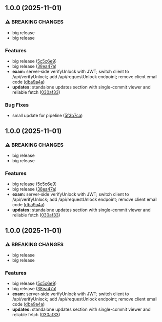 ## 1.0.0 (2025-11-01)

### ⚠ BREAKING CHANGES

* big release
* big release

### Features

* big release ([5c5c6e9](https://github.com/Natti94/Quiz/commit/5c5c6e94446a33babe26518ab1a440c5913c758b))
* big release ([38ea47a](https://github.com/Natti94/Quiz/commit/38ea47ad7bb21511024387434244ac0f580dc321))
* **exam:** server-side verifyUnlock with JWT; switch client to /api/verifyUnlock; add /api/requestUnlock endpoint; remove client email code ([dba9a4a](https://github.com/Natti94/Quiz/commit/dba9a4ac5501074ba9d4da249804d5c8f4bf11b6))
* **updates:** standalone updates section with single-commit viewer and reliable fetch ([030af33](https://github.com/Natti94/Quiz/commit/030af333c36065777963ad89753cfcf8f74526b3))

### Bug Fixes

* small update for pipeline ([5f3b7ca](https://github.com/Natti94/Quiz/commit/5f3b7cab429085434053247f3a9f14f21f0cc3d4))

## 1.0.0 (2025-11-01)

### ⚠ BREAKING CHANGES

* big release
* big release

### Features

* big release ([5c5c6e9](https://github.com/Natti94/Quiz/commit/5c5c6e94446a33babe26518ab1a440c5913c758b))
* big release ([38ea47a](https://github.com/Natti94/Quiz/commit/38ea47ad7bb21511024387434244ac0f580dc321))
* **exam:** server-side verifyUnlock with JWT; switch client to /api/verifyUnlock; add /api/requestUnlock endpoint; remove client email code ([dba9a4a](https://github.com/Natti94/Quiz/commit/dba9a4ac5501074ba9d4da249804d5c8f4bf11b6))
* **updates:** standalone updates section with single-commit viewer and reliable fetch ([030af33](https://github.com/Natti94/Quiz/commit/030af333c36065777963ad89753cfcf8f74526b3))

## 1.0.0 (2025-11-01)

### ⚠ BREAKING CHANGES

* big release
* big release

### Features

* big release ([5c5c6e9](https://github.com/Natti94/Quiz/commit/5c5c6e94446a33babe26518ab1a440c5913c758b))
* big release ([38ea47a](https://github.com/Natti94/Quiz/commit/38ea47ad7bb21511024387434244ac0f580dc321))
* **exam:** server-side verifyUnlock with JWT; switch client to /api/verifyUnlock; add /api/requestUnlock endpoint; remove client email code ([dba9a4a](https://github.com/Natti94/Quiz/commit/dba9a4ac5501074ba9d4da249804d5c8f4bf11b6))
* **updates:** standalone updates section with single-commit viewer and reliable fetch ([030af33](https://github.com/Natti94/Quiz/commit/030af333c36065777963ad89753cfcf8f74526b3))
